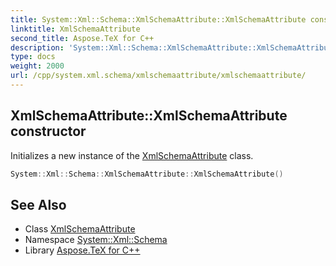 ```yaml
---
title: System::Xml::Schema::XmlSchemaAttribute::XmlSchemaAttribute constructor
linktitle: XmlSchemaAttribute
second_title: Aspose.TeX for C++
description: 'System::Xml::Schema::XmlSchemaAttribute::XmlSchemaAttribute constructor. Initializes a new instance of the XmlSchemaAttribute class in C++.'
type: docs
weight: 2000
url: /cpp/system.xml.schema/xmlschemaattribute/xmlschemaattribute/
---
```

## XmlSchemaAttribute::XmlSchemaAttribute constructor


Initializes a new instance of the [XmlSchemaAttribute](../) class.

```cpp
System::Xml::Schema::XmlSchemaAttribute::XmlSchemaAttribute()
```

## See Also

* Class [XmlSchemaAttribute](../)
* Namespace [System::Xml::Schema](../../)
* Library [Aspose.TeX for C++](../../../)
